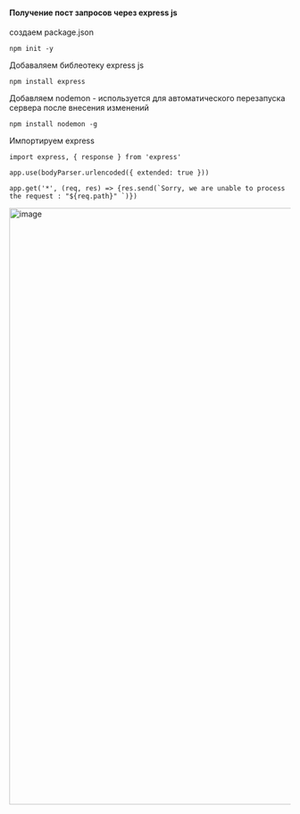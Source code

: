 #### Получение  пост запросов через express js

создаем  package.json

`npm init -y`

Добаваляем библеотеку express js

`npm install express`

Добавляем nodemon - используется для автоматического перезапуска сервера после внесения  изменений

`npm install nodemon -g`

Импортируем express

`import express, { response } from 'express'`  

`app.use(bodyParser.urlencoded({ extended: true }))`  

``app.get('*', (req, res) => {res.send(`Sorry, we are unable to process the request : "${req.path}" `)})``  


<img width="1067" alt="image" src="https://github.com/ScherbakovM/receiving_post_request_express_js/assets/109952823/41ae0a8e-da45-47d1-b253-fa99d4f8785e">
